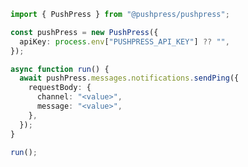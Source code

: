 <!-- Start SDK Example Usage [usage] -->
```typescript
import { PushPress } from "@pushpress/pushpress";

const pushPress = new PushPress({
  apiKey: process.env["PUSHPRESS_API_KEY"] ?? "",
});

async function run() {
  await pushPress.messages.notifications.sendPing({
    requestBody: {
      channel: "<value>",
      message: "<value>",
    },
  });
}

run();

```
<!-- End SDK Example Usage [usage] -->